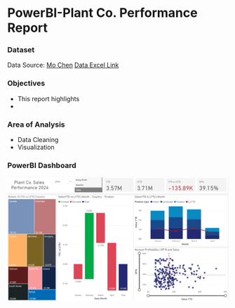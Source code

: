 # PowerBI-Plant Co. Performance Report

### Dataset
Data Source: [Mo Chen](https://github.com/mochen862) 
[Data Excel Link](https://github.com/julielsa/PowerBI-PlantCo-performance-report/blob/main/Plant_DTS.xls)

### Objectives
- This report highlights  
- 

### Area of Analysis
- Data Cleaning
- Visualization
  
### PowerBI Dashboard

![PowerBi Performance Dashboard](https://github.com/julielsa/PowerBI-PlantCo-performance-report/blob/main/PlantCo_performance_dash.png)
